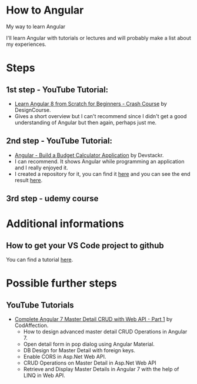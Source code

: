 # How to Angular
My way to learn Angular

I'll learn Angular with tutorials or lectures and will probably make a list about my experiences.

# Steps

## 1st step - YouTube Tutorial:
- [Learn Angular 8 from Scratch for Beginners - Crash Course](https://youtu.be/_TLhUCjY9iA) by DesignCourse.
- Gives a short overview but I can't recommend since I didn't get a good understanding of Angular but then again, perhaps just me.

## 2nd step - YouTube Tutorial:
- [Angular - Build a Budget Calculator Application](https://youtu.be/sU4z4Ti-8OQ) by Devstackr.
- I can recommend. It shows Angular while programming an application and I really enjoyed it.
- I created a repository for it, you can find it [here](https://github.com/GKohs/Angular-BudgetApp) and you can see the end result [here](https://gkohs.github.io/Angular-BudgetApp/).

## 3rd step - udemy course


# Additional informations

## How to get your VS Code project to github
You can find a tutorial [here](https://youtu.be/Fk12ELJ9Bww).

# Possible further steps

## YouTube Tutorials
- [Complete Angular 7 Master Detail CRUD with Web API - Part 1](https://youtu.be/R2dOyHJu4a8) by CodAffection.
  - How to design advanced master detail CRUD Operations in Angular 7.
  - Open detail form in pop dialog using Angular Material.
  - DB Design for Master Detail with foreign keys.
  - Enable CORS in Asp.Net Web API.
  - CRUD Operations on Master Detail in Asp.Net Web API
  - Retrieve and Display Master Details in Angular 7 with the help of LINQ in Web API.
  
